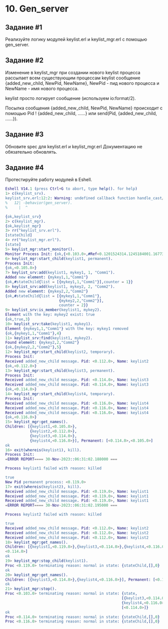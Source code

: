 # 10. Gen_server
## Задание \#1
Реализуйте логику модулей keylist.erl и keylist_mgr.erl с помощью gen_server.
## Задание \#2
Изменение в keylist_mgr при создании нового keylist процесса рассылает всем существующим процессам keylist сообщение {added_new_child, NewPid, NewName}, NewPid - пид нового процесса и NewName - имя нового процесса.

keylist просто логирует сообщение (используем io:format/2).

Посылка сообщения {added_new_child, NewPid, NewName} происходит с помощью Pid ! {added_new_child, ......} или send(Pid, {added_new_child, ......}).
## Задание \#3
Обновите spec для keylist.erl и keylist_mgr.erl
Документацию не обязательно обновлять.
## Задание \#4
Протестируйте работу модулей в Eshell.
```erlang
Eshell V14.1 (press Ctrl+G to abort, type help(). for help)
1> c(keylist_srv).
keylist_srv.erl:12:2: Warning: undefined callback function handle_cast/2 (behaviour 'gen_server')
%   12| -behavior(gen_server).
%     |  ^

{ok,keylist_srv}
2> c(keylist_mgr).
{ok,keylist_mgr}
3> rr("keylist_srv.erl").
[stateChild]
4> rr("keylist_mgr.erl").
[state]
5> keylist_mgr:start_monitor().
Monitor Process Init: {ok,{<0.103.0>,#Ref<0.1201524314.1245184001.167730>}}
6> keylist_mgr:start_child(keylist1, permanent).
Process Init:
{ok,<0.105.0>}
7> keylist_srv:add(keylist1, mykey1, 1, "Comm1").
Added new element: {mykey1,1,"Comm1"}
{ok,#stateChild{list = [{mykey1,1,"Comm1"}],counter = 1}}
8> keylist_srv:add(keylist1, mykey2, 2, "Comm2").
Added new element: {mykey2,2,"Comm2"}
{ok,#stateChild{list = [{mykey1,1,"Comm1"},
                        {mykey2,2,"Comm2"}],
                        counter = 2}}
9> keylist_srv:is_member(keylist1, mykey2).
Element with the key: mykey2 exist: true
{ok,true,3}
10> keylist_srv:take(keylist1, mykey1).
Element {mykey1,1,"Comm1"} with the key: mykey1 removed
{ok,{mykey1,1,"Comm1"},4}
11> keylist_srv:find(keylist1, mykey2).
Found element: {mykey2,2,"Comm2"}
{ok,{mykey2,2,"Comm2"},5}
12> keylist_mgr:start_child(keylist2, temporary).
Process Init:
Received added_new_child message. Pid: <0.112.0>, Name: keylist2
{ok,<0.112.0>}
13> keylist_mgr:start_child(keylist3, permanent).
Process Init:
Received added_new_child message. Pid: <0.114.0>, Name: keylist3
Received added_new_child message. Pid: <0.114.0>, Name: keylist3
{ok,<0.114.0>}
14> keylist_mgr:start_child(keylist4, temporary).
Process Init:
Received added_new_child message. Pid: <0.116.0>, Name: keylist4
Received added_new_child message. Pid: <0.116.0>, Name: keylist4
Received added_new_child message. Pid: <0.116.0>, Name: keylist4
{ok,<0.116.0>}
15> keylist_mgr:get_names().
Children: [{keylist1,<0.105.0>},
           {keylist2,<0.112.0>},
           {keylist3,<0.114.0>},
           {keylist4,<0.116.0>}], Permanent: [<0.114.0>,<0.105.0>]
ok
16> exit(whereis(keylist1), kill).
Process Init:
=ERROR REPORT==== 30-Nov-2023::06:31:02.188000 ===

Process keylist1 failed with reason: killed

true
New Pid permanent process: <0.119.0>
17> exit(whereis(keylist2), kill).
Received added_new_child message. Pid: <0.119.0>, Name: keylist1
Received added_new_child message. Pid: <0.119.0>, Name: keylist1
Received added_new_child message. Pid: <0.119.0>, Name: keylist1
=ERROR REPORT==== 30-Nov-2023::06:31:02.195000 ===

Process keylist2 failed with reason: killed

true
Received added_new_child message. Pid: <0.112.0>, Name: keylist2
Received added_new_child message. Pid: <0.112.0>, Name: keylist2
Received added_new_child message. Pid: <0.112.0>, Name: keylist2
18> keylist_mgr:get_names().
Children: [{keylist1,<0.119.0>},{keylist3,<0.114.0>},{keylist4,<0.116.0>}], Permanent: [<0.119.0>,
<0.114.0>]
ok
19> keylist_mgr:stop_child(keylist1).
Proc <0.119.0> terminating reason: normal in state: {stateChild,[],0}
ok
20> keylist_mgr:get_names().
Children: [{keylist3,<0.114.0>},{keylist4,<0.116.0>}], Permanent: [<0.114.0>]
ok
21> keylist_mgr:stop().
Proc <0.103.0> terminating reason: normal in state: {state,
                                                    [{keylist3,<0.114.0>},
                                                    {keylist4,<0.116.0>}],
                                                    [<0.114.0>]}
ok
Proc <0.114.0> terminating reason: normal in state: {stateChild,[],0}
Proc <0.116.0> terminating reason: normal in state: {stateChild,[],0}
```